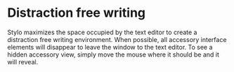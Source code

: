 
# Distraction free writing

Stylo maximizes the space occupied by the text editor to create a distraction free writing environment. When possible, all accessory interface elements will disappear to leave the window to the text editor. To see a hidden accessory view, simply move the mouse where it should be and it will reveal.
